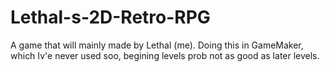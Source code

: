 # Lethal-s-2D-Retro-RPG
A game that will mainly made by Lethal (me).
Doing this in GameMaker, which Iv'e never used soo, begining levels prob not as good as later levels.
